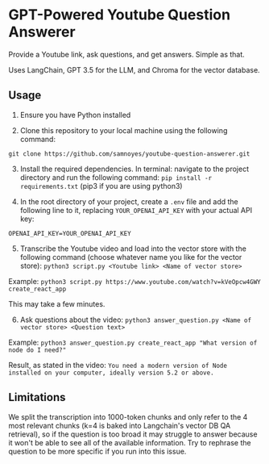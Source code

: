 # GPT-Powered Youtube Question Answerer
Provide a Youtube link, ask questions, and get answers. Simple as that.

Uses LangChain, GPT 3.5 for the LLM, and Chroma for the vector database.

## Usage

1. Ensure you have Python installed

2. Clone this repository to your local machine using the following command:

`git clone https://github.com/samnoyes/youtube-question-answerer.git`

3. Install the required dependencies. In terminal: navigate to the project directory and run the following command:
`pip install -r requirements.txt` (pip3 if you are using python3)

4. In the root directory of your project, create a `.env` file and add the following line to it, replacing `YOUR_OPENAI_API_KEY` with your actual API key:

`OPENAI_API_KEY=YOUR_OPENAI_API_KEY`

5. Transcribe the Youtube video and load into the vector store with the following command (choose whatever name you like for the vector store): `python3 script.py <Youtube link> <Name of vector store>`

Example: `python3 script.py https://www.youtube.com/watch?v=kVeOpcw4GWY create_react_app`

This may take a few minutes.

6. Ask questions about the video: `python3 answer_question.py <Name of vector store> <Question text>`

Example: `python3 answer_question.py create_react_app "What version of node do I need?"`

Result, as stated in the video: `You need a modern version of Node installed on your computer, ideally version 5.2 or above.`

## Limitations

We split the transcription into 1000-token chunks and only refer to the 4 most relevant chunks (k=4 is baked into Langchain's vector DB QA retrieval), so if the question is too broad it may struggle to answer because it won't be able to see all of the available information. Try to rephrase the question to be more specific if you run into this issue.
